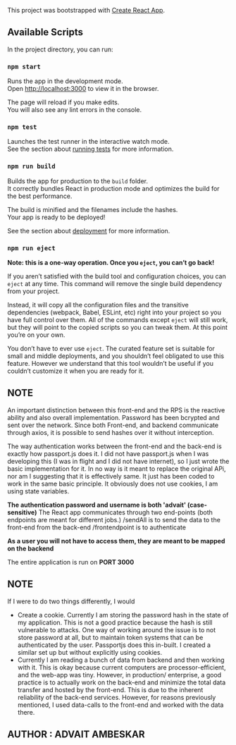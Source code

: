This project was bootstrapped with [Create React App](https://github.com/facebook/create-react-app).

## Available Scripts

In the project directory, you can run:

### `npm start`

Runs the app in the development mode.<br />
Open [http://localhost:3000](http://localhost:3000) to view it in the browser.

The page will reload if you make edits.<br />
You will also see any lint errors in the console.

### `npm test`

Launches the test runner in the interactive watch mode.<br />
See the section about [running tests](https://facebook.github.io/create-react-app/docs/running-tests) for more information.

### `npm run build`

Builds the app for production to the `build` folder.<br />
It correctly bundles React in production mode and optimizes the build for the best performance.

The build is minified and the filenames include the hashes.<br />
Your app is ready to be deployed!

See the section about [deployment](https://facebook.github.io/create-react-app/docs/deployment) for more information.

### `npm run eject`

**Note: this is a one-way operation. Once you `eject`, you can’t go back!**

If you aren’t satisfied with the build tool and configuration choices, you can `eject` at any time. This command will remove the single build dependency from your project.

Instead, it will copy all the configuration files and the transitive dependencies (webpack, Babel, ESLint, etc) right into your project so you have full control over them. All of the commands except `eject` will still work, but they will point to the copied scripts so you can tweak them. At this point you’re on your own.

You don’t have to ever use `eject`. The curated feature set is suitable for small and middle deployments, and you shouldn’t feel obligated to use this feature. However we understand that this tool wouldn’t be useful if you couldn’t customize it when you are ready for it.

## NOTE
An important distinction between this front-end and the RPS is the reactive ability and also overall implementation. Password has been bcrypted and sent over the network. Since both Front-end, and backend communicate through axios, it is possible to send hashes over it without interception.

The way authentication works between the front-end and the back-end is exactly how passport.js does it. I did not have passport.js when I was developing this (I was in flight and I did not have internet), so I just wrote the basic implementation for it. In no way is it meant to replace the original APi, nor am I suggesting that it is effectively same. It just has been coded to work in the same basic principle. It obviously does not use cookies, I am using state variables.

**The authentication password and username is both 'advait' (case-sensitive)**
The React app communicates through two end-points (both endpoints are meant for different jobs.)
/sendAll is to send the data to the front-end from the back-end
/frontendpoint is to authenticate

**As a user you will not have to access them, they are meant to be mapped on the backend**

The entire application is run on **PORT 3000**
## NOTE
If I were to do two things differently, I would
* Create a cookie. Currently I am storing the password hash in the state of my application. This is not a good practice because the hash is still vulnerable to attacks. One way of working around the issue is to not store password at all, but to maintain token systems that can be authenticated by the user. Passportjs does this in-built. I created a similar set up but without explicitly using cookies.
* Currently I am reading a bunch of data from backend and then working with it. This is okay because current computers are processor-efficient, and the web-app was tiny. However, in production/ enterprise, a good practice is to actually work on the back-end and minimize the total data transfer and hosted by the front-end. This is due to the inherent reliability of the back-end services. However, for reasons previously mentioned, I used data-calls to the front-end and worked with the data there.

## AUTHOR : ADVAIT AMBESKAR
